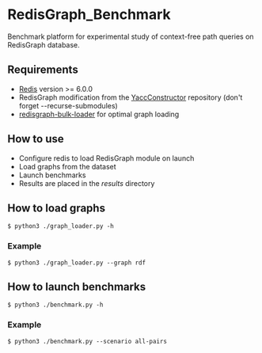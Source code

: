 # RedisGraph_Benchmark

Benchmark platform for experimental study of context-free path queries on RedisGraph database.

## Requirements
+ [Redis](https://github.com/redis/redis) version >= 6.0.0
+ RedisGraph modification from the [YaccConstructor](https://github.com/YaccConstructor/RedisGraph) repository (don't forget --recurse-submodules)
+ [redisgraph-bulk-loader](https://github.com/RedisGraph/redisgraph-bulk-loader) for optimal graph loading

## How to use
+ Configure redis to load RedisGraph module on launch
+ Load graphs from the dataset
+ Launch benchmarks
+ Results are placed in the _results_ directory

## How to load graphs
```
$ python3 ./graph_loader.py -h
```
### Example
```
$ python3 ./graph_loader.py --graph rdf
```

## How to launch benchmarks
```
$ python3 ./benchmark.py -h
```
### Example
```
$ python3 ./benchmark.py --scenario all-pairs
```
